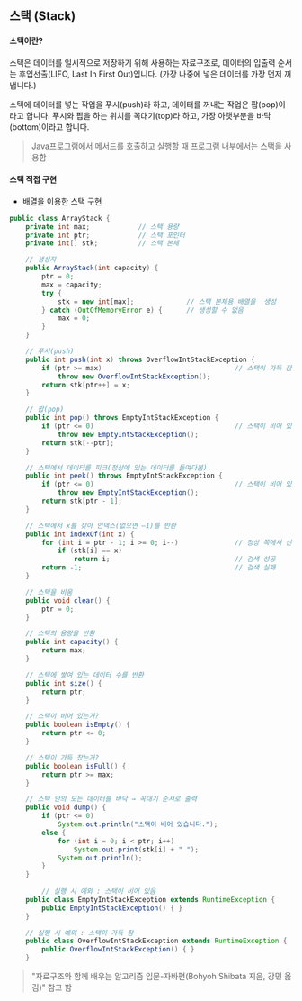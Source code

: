## 스택 (Stack)

#### 스택이란?

스택은 데이터를 일시적으로 저장하기 위해 사용하는 자료구조로, 데이터의 입출력 순서는 후입선출(LIFO, Last In First Out)입니다. (가장 나중에 넣은 데이터를 가장 먼저 꺼냅니다.)

스택에 데이터를 넣는 작업을 푸시(push)라 하고, 데이터를 꺼내는 작업은 팝(pop)이라고 합니다. 푸시와 팝을 하는 위치를 꼭대기(top)라 하고, 가장 아랫부분을 바닥(bottom)이라고 합니다.



> Java프로그램에서 메서드를 호출하고 실행할 때 프로그램 내부에서는 스택을 사용함



#### 스택 직접 구현

- 배열을 이용한 스택 구현

```java
public class ArrayStack {
	private int max;			// 스택 용량
	private int ptr;			// 스택 포인터
	private int[] stk;			// 스택 본체

	// 생성자
	public ArrayStack(int capacity) {
		ptr = 0;
		max = capacity;
		try {
			stk = new int[max];				// 스택 본체용 배열을  생성
		} catch (OutOfMemoryError e) {		// 생성할 수 없음
			max = 0;
		}
	}

	// 푸시(push)
	public int push(int x) throws OverflowIntStackException {
		if (ptr >= max)									// 스택이 가득 참
			throw new OverflowIntStackException();
		return stk[ptr++] = x;
	}

	// 팝(pop)
	public int pop() throws EmptyIntStackException {
		if (ptr <= 0)									// 스택이 비어 있음
			throw new EmptyIntStackException();
		return stk[--ptr];
	}

	// 스택에서 데이터를 피크(정상에 있는 데이터를 들여다봄) 
	public int peek() throws EmptyIntStackException {
		if (ptr <= 0)									// 스택이 비어 있음
			throw new EmptyIntStackException();
		return stk[ptr - 1];
	}

	// 스택에서 x를 찾아 인덱스(없으면 –1)를 반환 
	public int indexOf(int x) {
		for (int i = ptr - 1; i >= 0; i--)				// 정상 쪽에서 선형 검색
			if (stk[i] == x)
				return i;								// 검색 성공
		return -1;										// 검색 실패
	}

	// 스택을 비움
	public void clear() {
		ptr = 0;
	}

	// 스택의 용량을 반환
	public int capacity() {
		return max;
	}

	// 스택에 쌓여 있는 데이터 수를 반환
	public int size() {
		return ptr;
	}

	// 스택이 비어 있는가?
	public boolean isEmpty() {
		return ptr <= 0;
	}

	// 스택이 가득 찼는가?
	public boolean isFull() {
		return ptr >= max;
	}

	// 스택 안의 모든 데이터를 바닥 → 꼭대기 순서로 출력
	public void dump() {
		if (ptr <= 0)
			System.out.println("스택이 비어 있습니다.");
		else {
			for (int i = 0; i < ptr; i++)
				System.out.print(stk[i] + " ");
			System.out.println();
		}
	}
    
    	// 실행 시 예외 : 스택이 비어 있음
	public class EmptyIntStackException extends RuntimeException {
		public EmptyIntStackException() { }
	}

	// 실행 시 예외 : 스택이 가득 참
	public class OverflowIntStackException extends RuntimeException {
		public OverflowIntStackException() { }
	}
```











> "자료구조와 함께 배우는 알고리즘 입문-자바편(Bohyoh Shibata 지음, 강민 옮김)" 참고 함